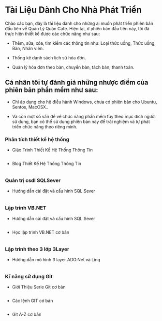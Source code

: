 # **Tài Liệu Dành Cho Nhà Phát Triển**

Chào các bạn, đây là tài liệu dành cho những ai muốn phát triển phiên bản đầu tiên về Quản Lý Quán Cafe. Hiện tại, ở phiên bản đầu tiên này, tôi đã thực hiện thiết kế được các chức năng như sau:

* Thêm, sửa, xóa, tìm kiếm các thông tin như: Loại thức uống, Thức uống, Bàn, Nhân viên.

* Thống kê danh sách lịch sử hóa đơn.

* Quản lý hóa đơn theo bàn, chuyển bàn, tách bàn, thanh toán.

## **Cá nhân tôi tự đánh giá những nhược điểm của phiên bản phần mềm như sau:** 

* Chỉ áp dụng cho hệ điều hành Windows, chưa có phiên bản cho Ubuntu, Sentos, MacOSX..

* Và còn một số vấn đề về chức năng phần mềm tùy theo mục đích người sử dụng, bạn có thể sử dụng phiên bản này để trải nghiệm và tự phát triển chức năng theo riêng mình.

### **Phân tích thiết kế hệ thống**

* Giáo Trình Thiết Kế Hệ Thống Thông Tin

```https://www.slideshare.net/votanphuc/gt-pttk-hethongthongtin 
```
* Blog Thiết Kế Hệ Thống Thông Tin

```[http://iviettech.vn/category/blog/phan-tich-thiet-ke-he-thong](http://iviettech.vn/category/blog/phan-tich-thiet-ke-he-thong)
```
### **Quản trị csdl SQLSever**

* Hướng dẫn cài đặt và cấu hình SQL Sever

```[https://datapot.vn/huong-dan-cai-dat-sql-server-2022-moi-nhat/](https://datapot.vn/huong-dan-cai-dat-sql-server-2022-moi-nhat/)
```
### **Lập trình VB.NET**

* Hướng dẫn cài đặt và cấu hình SQL Sever

```[https://www.youtube.com/watch?v=2fanjSYVElY\&list=PL33lvabfss1xnFpWQF6YH11kMTS1HmLsw](https://www.youtube.com/watch?v=2fanjSYVElY&list=PL33lvabfss1xnFpWQF6YH11kMTS1HmLsw)
```
* Học lập trình VB.NET cơ bản

```[https://www.youtube.com/watch?v=cahAnLyKvu8\&list=PLe-j2rpPeZ3\_HkR-mBpyz4DaSVpot8PVS](https://www.youtube.com/watch?v=cahAnLyKvu8&list=PLe-j2rpPeZ3_HkR-mBpyz4DaSVpot8PVS)
```
### **Lập trình theo 3 lớp 3Layer**

* Hướng dẫn mô hình 3 layer ADO.Net và Linq

```[https://www.youtube.com/watch?v=\_IiEd9xCLpo](https://www.youtube.com/watch?v=_IiEd9xCLpo)
```
### **Kĩ năng sử dụng Git**

* Giới Thiệu Serie Git cơ bản

```[https://thachpham.com/tools/git-gioi-thieu-serie-git-co-ban.html](https://thachpham.com/tools/git-gioi-thieu-serie-git-co-ban.html)
```
* Các lệnh GIT cơ bản

```[http://laptrinh.vn/d/4225-cac-lenh-git-co-ban.html](http://laptrinh.vn/d/4225-cac-lenh-git-co-ban.html)
```
* Git A-Z cơ bản

```[https://backlogtool.com/git-guide/vn/](https://backlogtool.com/git-guide/vn/)
```
